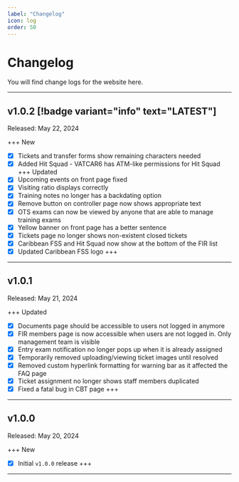 ```yaml
---
label: "Changelog"
icon: log
order: 50
---
```


# Changelog

You will find change logs for the website here.

---

## v1.0.2 [!badge variant="info" text="LATEST"]

Released: May 22, 2024

+++ New
- [x] Tickets and transfer forms show remaining characters needed
- [x] Added Hit Squad - VATCAR6 has ATM-like permissions for Hit Squad
+++ Updated
- [x] Upcoming events on front page fixed
- [x] Visiting ratio displays correctly
- [x] Training notes no longer has a backdating option
- [x] Remove button on controller page now shows appropriate text
- [x] OTS exams can now be viewed by anyone that are able to manage training exams
- [x] Yellow banner on front page has a better sentence
- [x] Tickets page no longer shows non-existent closed tickets
- [x] Caribbean FSS and Hit Squad now show at the bottom of the FIR list
- [x] Updated Caribbean FSS logo
+++

---

## v1.0.1

Released: May 21, 2024

+++ Updated
- [x] Documents page should be accessible to users not logged in anymore
- [x] FIR members page is now accessible when users are not logged in. Only management team is visible
- [x] Entry exam notification no longer pops up when it is already assigned
- [x] Temporarily removed uploading/viewing ticket images until resolved
- [x] Removed custom hyperlink formatting for warning bar as it affected the FAQ page
- [x] Ticket assignment no longer shows staff members duplicated
- [x] Fixed a fatal bug in CBT page
+++

---

## v1.0.0

Released: May 20, 2024

+++ New
- [x] Initial `v1.0.0` release
+++

---